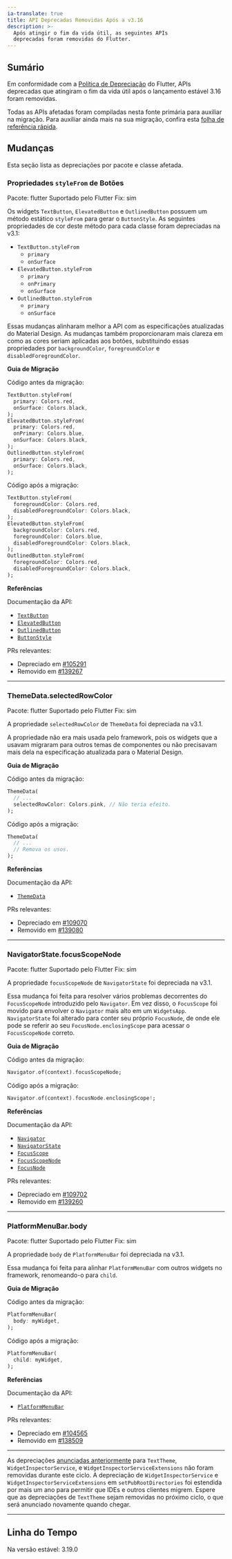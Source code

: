 ```yaml
---
ia-translate: true
title: API Deprecadas Removidas Após a v3.16
description: >-
  Após atingir o fim da vida útil, as seguintes APIs
  deprecadas foram removidas do Flutter.
---
```


## Sumário

Em conformidade com a [Política de Depreciação][] do Flutter,
APIs deprecadas que atingiram o fim da vida útil após o
lançamento estável 3.16 foram removidas.

Todas as APIs afetadas foram compiladas nesta fonte
primária para auxiliar na migração.
Para auxiliar ainda mais na sua migração, confira esta
[folha de referência rápida][].

[Política de Depreciação]: {{site.repo.flutter}}/blob/master/docs/contributing/Tree-hygiene.md#deprecations
[folha de referência rápida]: /go/deprecations-removed-after-3-16

## Mudanças

Esta seção lista as depreciações por pacote e classe afetada.

### Propriedades `styleFrom` de Botões

Pacote: flutter
Suportado pelo Flutter Fix: sim

Os widgets `TextButton`, `ElevatedButton` e `OutlinedButton` possuem um
método estático `styleFrom` para gerar o `ButtonStyle`. As seguintes propriedades
de cor deste método para cada classe foram depreciadas na v3.1:

* `TextButton.styleFrom`
  * `primary`
  * `onSurface`
* `ElevatedButton.styleFrom`
  * `primary`
  * `onPrimary`
  * `onSurface`
* `OutlinedButton.styleFrom`
  * `primary`
  * `onSurface`

Essas mudanças alinharam melhor a API com as especificações atualizadas do Material
Design. As mudanças também proporcionaram mais clareza em como as cores seriam
aplicadas aos botões, substituindo essas propriedades por `backgroundColor`,
`foregroundColor` e `disabledForegroundColor`.

**Guia de Migração**

Código antes da migração:

```dart
TextButton.styleFrom(
  primary: Colors.red,
  onSurface: Colors.black,
);
ElevatedButton.styleFrom(
  primary: Colors.red,
  onPrimary: Colors.blue,
  onSurface: Colors.black,
);
OutlinedButton.styleFrom(
  primary: Colors.red,
  onSurface: Colors.black,
);
```

Código após a migração:

```dart
TextButton.styleFrom(
  foregroundColor: Colors.red,
  disabledForegroundColor: Colors.black,
);
ElevatedButton.styleFrom(
  backgroundColor: Colors.red,
  foregroundColor: Colors.blue,
  disabledForegroundColor: Colors.black,
);
OutlinedButton.styleFrom(
  foregroundColor: Colors.red,
  disabledForegroundColor: Colors.black,
);
```

**Referências**

Documentação da API:

* [`TextButton`][]
* [`ElevatedButton`][]
* [`OutlinedButton`][]
* [`ButtonStyle`][]

PRs relevantes:

* Depreciado em [#105291][]
* Removido em [#139267][]

[`TextButton`]: {{site.api}}/flutter/material/TextButton-class.html
[`ElevatedButton`]: {{site.api}}/flutter/material/ElevatedButton-class.html
[`OutlinedButton`]: {{site.api}}/flutter/material/OutlinedButton-class.html
[`ButtonStyle`]: {{site.api}}/flutter/material/ButtonStyle-class.html

[#105291]: {{site.repo.flutter}}/pull/105291
[#139267]: {{site.repo.flutter}}/pull/139267

---

### ThemeData.selectedRowColor

Pacote: flutter
Suportado pelo Flutter Fix: sim

A propriedade `selectedRowColor` de `ThemeData` foi depreciada na v3.1.

A propriedade não era mais usada pelo framework, pois os widgets que a usavam migraram
para outros temas de componentes ou não precisavam mais dela na especificação
atualizada para o Material Design.

**Guia de Migração**

Código antes da migração:

```dart
ThemeData(
  // ...
  selectedRowColor: Colors.pink, // Não teria efeito.
);
```

Código após a migração:

```dart
ThemeData(
  // ...
  // Remova os usos.
);
```

**Referências**

Documentação da API:

* [`ThemeData`][]

PRs relevantes:

* Depreciado em [#109070][]
* Removido em [#139080][]

[`ThemeData`]: {{site.api}}/flutter/material/ThemeData-class.html

[#109070]: {{site.repo.flutter}}/pull/109070
[#139080]: {{site.repo.flutter}}/pull/139080

---

### NavigatorState.focusScopeNode

Pacote: flutter
Suportado pelo Flutter Fix: sim

A propriedade `focusScopeNode` de `NavigatorState` foi depreciada na v3.1.

Essa mudança foi feita para resolver vários problemas decorrentes do
`FocusScopeNode` introduzido pelo `Navigator`. Em vez disso, o `FocusScope`
foi movido para envolver o `Navigator` mais alto em um `WidgetsApp`.
`NavigatorState` foi alterado para conter seu próprio `FocusNode`, de onde ele
pode se referir ao seu `FocusNode.enclosingScope` para acessar o `FocusScopeNode` correto.

**Guia de Migração**

Código antes da migração:

```dart
Navigator.of(context).focusScopeNode;

```

Código após a migração:

```dart
Navigator.of(context).focusNode.enclosingScope!;
```

**Referências**

Documentação da API:

* [`Navigator`][]
* [`NavigatorState`][]
* [`FocusScope`][]
* [`FocusScopeNode`][]
* [`FocusNode`][]

PRs relevantes:

* Depreciado em [#109702][]
* Removido em [#139260][]

[`Navigator`]: {{site.api}}/flutter/widgets/Navigator-class.html
[`NavigatorState`]: {{site.api}}/flutter/widgets/NavigatorState-class.html
[`FocusScope`]: {{site.api}}/flutter/widgets/FocusScope-class.html
[`FocusScopeNode`]: {{site.api}}/flutter/widgets/FocusScopeNode-class.html
[`FocusNode`]: {{site.api}}/flutter/widgets/FocusNode-class.html

[#109702]: {{site.repo.flutter}}/pull/109702
[#139260]: {{site.repo.flutter}}/pull/139260

---

### PlatformMenuBar.body

Pacote: flutter
Suportado pelo Flutter Fix: sim

A propriedade `body` de `PlatformMenuBar` foi depreciada na v3.1.

Essa mudança foi feita para alinhar `PlatformMenuBar` com outros widgets no
framework, renomeando-o para `child`.

**Guia de Migração**

Código antes da migração:

```dart
PlatformMenuBar(
  body: myWidget,
);
```

Código após a migração:

```dart
PlatformMenuBar(
  child: myWidget,
);
```

**Referências**

Documentação da API:

* [`PlatformMenuBar`][]

PRs relevantes:

* Depreciado em [#104565][]
* Removido em [#138509][]

[`PlatformMenuBar`]: {{site.api}}/flutter/widgets/PlatformMenuBar-class.html

[#104565]: {{site.repo.flutter}}/pull/104565
[#138509]: {{site.repo.flutter}}/pull/138509

---

As depreciações [anunciadas anteriormente][] para `TextTheme`, `WidgetInspectorService`,
e `WidgetInspectorServiceExtensions` não foram removidas durante este ciclo.
A depreciação de `WidgetInspectorService` e `WidgetInspectorServiceExtensions`
em `setPubRootDirectories` foi estendida por mais um ano para permitir que
IDEs e outros clientes migrem.
Espere que as depreciações de `TextTheme` sejam removidas no próximo ciclo, o
que será anunciado novamente quando chegar.

[anunciadas anteriormente]: https://groups.google.com/g/flutter-announce/c/DLnuqZo714o

---

## Linha do Tempo

Na versão estável: 3.19.0

